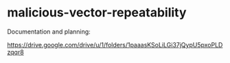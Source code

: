 # malicious-vector-repeatability
Documentation and planning:

https://drive.google.com/drive/u/1/folders/1paaasKSoLiLGi37jQypU5pxoPLDzqqr8
